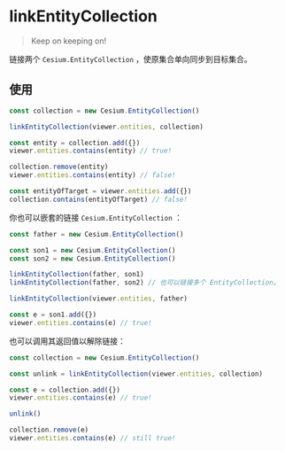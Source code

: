 # linkEntityCollection

> Keep on keeping on!

链接两个 `Cesium.EntityCollection` ，使原集合单向同步到目标集合。

## 使用

```js
const collection = new Cesium.EntityCollection()

linkEntityCollection(viewer.entities, collection)

const entity = collection.add({})
viewer.entities.contains(entity) // true!

collection.remove(entity)
viewer.entities.contains(entity) // false!

const entityOfTarget = viewer.entities.add({})
collection.contains(entityOfTarget) // false!
```

你也可以嵌套的链接 `Cesium.EntityCollection` ：

```js
const father = new Cesium.EntityCollection()

const son1 = new Cesium.EntityCollection()
const son2 = new Cesium.EntityCollection()

linkEntityCollection(father, son1)
linkEntityCollection(father, son2) // 也可以链接多个 EntityCollection。

linkEntityCollection(viewer.entities, father)

const e = son1.add({})
viewer.entities.contains(e) // true!
```

也可以调用其返回值以解除链接：

```js
const collection = new Cesium.EntityCollection()

const unlink = linkEntityCollection(viewer.entities, collection)

const e = collection.add({})
viewer.entities.contains(e) // true!

unlink()

collection.remove(e)
viewer.entities.contains(e) // still true!
```
